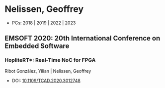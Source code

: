 # Nelissen, Geoffrey

* PCs: 2018 | 2019 | 2022 | 2023

## EMSOFT 2020: 20th International Conference on Embedded Software

### HopliteRT*: Real-Time NoC for FPGA
Ribot González, Yilian | Nelissen, Geoffrey
* DOI: [10.1109/TCAD.2020.3012748](https://doi.org/10.1109/TCAD.2020.3012748)


